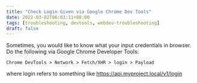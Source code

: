 ```yaml
---
title: "Check Login Given via Google Chrome Dev Tools"
date: 2022-03-02T06:03:11+08:00
tags: [troubleshooting, devtools, webdev-troubleshooting]
draft: false
---
```


Sometimes, you would like to know what your input credentials in browser.
Do the following via Google Chrome Developer Tools:
```
Chrome DevTools > Network > Fetch/XHR > login > Payload
```

 where login refers to something like https://api.myproject.local/v1/login

